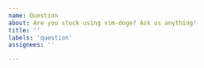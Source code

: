 ```yaml
---
name: Question
about: Are you stuck using vim-doge? Ask us anything!
title: ''
labels: 'question'
assignees: ''

---
```

